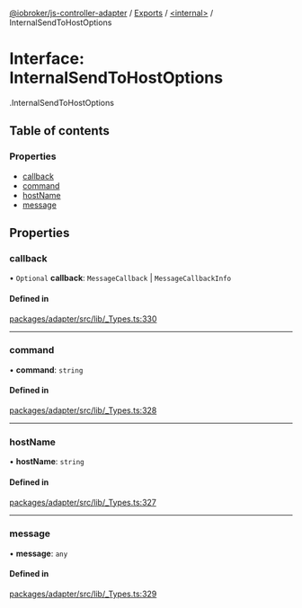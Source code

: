 [@iobroker/js-controller-adapter](../README.md) / [Exports](../modules.md) / [<internal\>](../modules/internal_.md) / InternalSendToHostOptions

# Interface: InternalSendToHostOptions

[<internal>](../modules/internal_.md).InternalSendToHostOptions

## Table of contents

### Properties

- [callback](internal_.InternalSendToHostOptions.md#callback)
- [command](internal_.InternalSendToHostOptions.md#command)
- [hostName](internal_.InternalSendToHostOptions.md#hostname)
- [message](internal_.InternalSendToHostOptions.md#message)

## Properties

### callback

• `Optional` **callback**: `MessageCallback` \| `MessageCallbackInfo`

#### Defined in

[packages/adapter/src/lib/_Types.ts:330](https://github.com/ioBroker/ioBroker.js-controller/blob/8243bedf/packages/adapter/src/lib/_Types.ts#L330)

___

### command

• **command**: `string`

#### Defined in

[packages/adapter/src/lib/_Types.ts:328](https://github.com/ioBroker/ioBroker.js-controller/blob/8243bedf/packages/adapter/src/lib/_Types.ts#L328)

___

### hostName

• **hostName**: `string`

#### Defined in

[packages/adapter/src/lib/_Types.ts:327](https://github.com/ioBroker/ioBroker.js-controller/blob/8243bedf/packages/adapter/src/lib/_Types.ts#L327)

___

### message

• **message**: `any`

#### Defined in

[packages/adapter/src/lib/_Types.ts:329](https://github.com/ioBroker/ioBroker.js-controller/blob/8243bedf/packages/adapter/src/lib/_Types.ts#L329)

